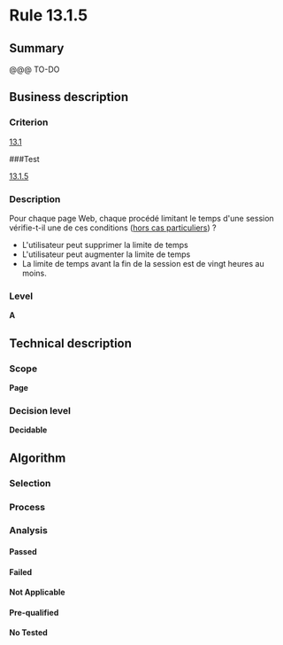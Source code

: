 # Rule 13.1.5

## Summary

@@@ TO-DO

## Business description

### Criterion

[13.1](http://references.modernisation.gouv.fr/sites/default/files/RGAA3_RC2-1/referentiel_technique.htm#crit-13-1)

###Test

[13.1.5](http://references.modernisation.gouv.fr/sites/default/files/RGAA3_RC2-1/referentiel_technique.htm#test-13-1-5)

### Description

Pour chaque page Web, chaque proc&eacute;d&eacute; limitant le temps d'une session v&eacute;rifie-t-il une de ces conditions (<a href="http://references.modernisation.gouv.fr/sites/default/files/RGAA3_RC2-1/cas_particulier.htm#cpCrit13-1" title="Cas particuliers pour le crit&egrave;re 13.1">hors cas particuliers</a>) ? 
 
 * L'utilisateur peut supprimer la limite de temps 
 * L'utilisateur peut augmenter la limite de temps 
 * La limite de temps avant la fin de la session est de vingt heures au moins. 


### Level

**A**

## Technical description

### Scope

**Page**

### Decision level

**Decidable**

## Algorithm

### Selection

### Process

### Analysis

#### Passed

#### Failed

#### Not Applicable

#### Pre-qualified

#### No Tested 






